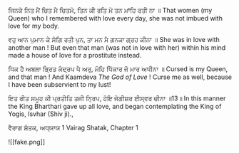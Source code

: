 ਜਿਨਕੋ ਨਿਤ ਮੈਂ ਚਿਤ ਮੈ ਚਿਤਮੋ, ਤਿਨ ਕੀ ਰਤਿ ਮੋ ਤਨ ਮਾਂਹਿ ਰਤੀ ਨਾ ॥
That women (my Queen) who I remembered with love every day, she was not imbued with love for my body.

ਵਹੁ ਆਨ ਪੁਮਾਨ ਕੇ ਸੰਗਿ ਰਤੀ ਪੁਨ, ਤਾ ਮਨ ਮੈ ਗਨਕਾ ਗ੍ਰਹ ਕੀਨਾ ॥
She was in love with another man ! But even that man (was not in love with her) within his mind made a house of love for a prostitute instead.

ਧਿਕ ਹੈ ਅਬਲਾ ਭ੍ਰਿਤ ਕੰਦ੍ਰਪ ਪੈ ਅਰੁ, ਮੋਹਿ ਧਿੱਕਾਰ ਜੋ ਮਾਰ ਅਧੀਨਾ ॥
Cursed is my Queen, and that man ! And Kaamdeva *The God of Love* ! Curse me as well, because I have been subservient to my lust!

ਇਤ ਰੀਤ ਸਮੂਹ ਕੀ ਪ੍ਰਤੀਤਿ ਤਜੀ ਨ੍ਰਿਪ, ਹੋਇ ਜੋਗੀਸ਼ਰ ਈਸ੍ਵਰ ਚੀਨਾ ॥13॥
In this manner the King Bharthari gave up all love, and began contemplating the King of Yogis, Isvhar (Shiv ji).,

ਵੈਰਾਗ ਸ਼ੱਤਕ, ਅਧ੍ਯਾਯ 1
Vairag Shatak, Chapter 1

![[fake.png]]
